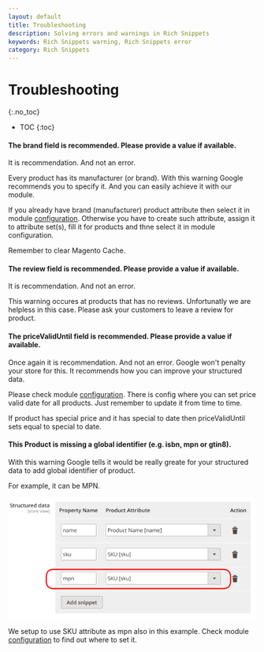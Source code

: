 ```yaml
---
layout: default
title: Troubleshooting
description: Solving errors and warnings in Rich Snippets
keywords: Rich Snippets warning, Rich Snippets error
category: Rich Snippets
---
```


# Troubleshooting
{:.no_toc}

* TOC
{:toc}

#### The brand field is recommended. Please provide a value if available.

It is recommendation. And not an error.

Every product has its manufacturer (or brand). With this warning Google recommends you to specify it. And you can easily achieve it with our module.

If you already have brand (manufacturer) product attribute then select it in module [configuration](../configuration/#product-structured-data). Otherwise you have to create such attribute, assign it to attribute set(s), fill it for products and thne select it in module configuration.

Remember to clear Magento Cache.

#### The review field is recommended. Please provide a value if available.

It is recommendation. And not an error.

This warning occures at products that has no reviews. Unfortunatly we are helpless in this case. Please ask your customers to leave a review for product.

#### The priceValidUntil field is recommended. Please provide a value if available.

Once again it is recommendation. And not an error. Google won't penalty your store for this. It recommends how you can improve your structured data.

Please check module [configuration](../configuration/#product-structured-data). There is config where you can set price valid date for all products. Just remember to update it from time to time.

If product has special price and it has special to date then priceValidUntil sets equal to special to date.

#### This Product is missing a global identifier (e.g. isbn, mpn or gtin8).

With this warning Google tells it would be really greate for your structured data to add global identifier of product.

For example, it can be MPN.

![Structured data mpn](/images/m2/rich-snippets/config-structured-data.png)

We setup to use SKU attribute as mpn also in this example. Check module [configuration](../configuration/#product-structured-data) to find out where to set it.